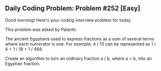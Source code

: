 ## Daily Coding Problem: Problem #252 [Easy]

Good morning! Here's your coding interview problem for today.

This problem was asked by Palantir.

The ancient Egyptians used to express fractions as a sum of several terms where each numerator is one. For example, 4 / 13 can be represented as 1 / 4 + 1 / 18 + 1 / 468.

Create an algorithm to turn an ordinary fraction a / b, where a < b, into an Egyptian fraction.
